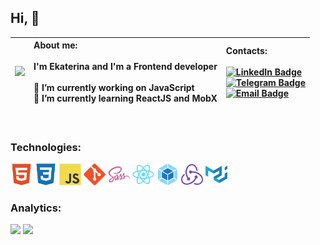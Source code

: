 ## Hi, 👋

<header>

|<img src='https://user-images.githubusercontent.com/98029620/188306315-e6a6ebc5-59be-4548-a3f6-f0f64b16e286.gif' width="200"/>| About me: <br><br> I'm Ekaterina and I'm a Frontend developer <br><br>🔭 I’m currently working on JavaScript<br>🌱 I’m currently learning ReactJS and MobX  |Contacts: <br><br> <a href='https://www.linkedin.com/in/ekaterina-romanova-57178b232'><img src='https://img.shields.io/badge/LinkedIn-blueviolet?style=flat&logo=LinkedIn' width='100' alt="LinkedIn Badge"/></a> <br> <a href='https://t.me/romanovacute'><img src='https://img.shields.io/badge/Telegram-blueviolet?style=flat&logo=telegram' width='100' alt="Telegram Badge"/></a> <br> <a href='mailto:romanova17romanova@yandex.ru'><img src='https://img.shields.io/badge/E--mail-blueviolet?style=flat&logo=maildotru' width='77' height='25' alt='Email Badge'/></a>|
|   :---- |   :---- |  :----  |

</header>
 
### Technologies:
<div id=tools>
    <img src='https://github.com/devicons/devicon/blob/master/icons/html5/html5-plain.svg' width='35' alt='HTML5'/>
    <img src='https://github.com/devicons/devicon/blob/master/icons/css3/css3-plain.svg' width='35' alt='CSS3' />
    <img src='https://github.com/devicons/devicon/blob/master/icons/javascript/javascript-original.svg' width='35' alt='JavaScript' />
    <img src='https://github.com/devicons/devicon/blob/master/icons/git/git-plain.svg' width='35' alt='git' />
    <img src='https://github.com/devicons/devicon/blob/master/icons/sass/sass-original.svg' width='35' alt='sass' />
    <img src='https://github.com/devicons/devicon/blob/master/icons/react/react-original.svg' width='35' alt='react' />
    <img src='https://github.com/devicons/devicon/blob/master/icons/webpack/webpack-original.svg' width='35' alt='webpack' />
    <img src='https://github.com/devicons/devicon/blob/master/icons/redux/redux-original.svg' width='35' alt='redux' />
    <img src='https://github.com/devicons/devicon/blob/master/icons/materialui/materialui-original.svg' width='35' alt='mui' />
</div>

### Analytics:
![](http://github-profile-summary-cards.vercel.app/api/cards/profile-details?username=RomanovaCute&theme=tokyonight)
![](http://github-profile-summary-cards.vercel.app/api/cards/stats?username=RomanovaCute&theme=tokyonight)

</main>
